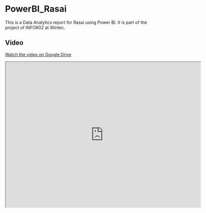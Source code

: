 # PowerBI_Rasai
This is a Data Analytics report for Rasai using Power BI.
It is part of the project of INFO602 at Wintec.

## Video

[Watch the video on Google Drive](https://drive.google.com/file/d/1eYn6aUgUc_NRwLfaU3Qsu4dad8ABB5Dm/view?usp=sharing)

<!-- Optional embedding, may not work on GitHub README -->
<iframe src="https://drive.google.com/file/d/1eYn6aUgUc_NRwLfaU3Qsu4dad8ABB5Dm/view?usp=sharing" width="640" height="480" allow="autoplay"></iframe>
